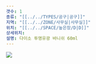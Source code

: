 ```yaml
---
갯수: 1
종류: "[[../../TYPES/공구|공구]]"
지역: "[[../../ZONE/사무실|사무실]]"
위치: "[[../../SPACE/높은장/D|D]]"
상세위치: 
설명: 다이소 투명유광 바니쉬 60ml
---
```

![](http://192.168.50.22/images/240607_IMG_0172.png)

